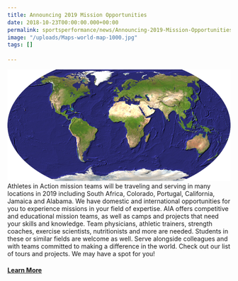```yaml
---
title: Announcing 2019 Mission Opportunities
date: 2018-10-23T00:00:00.000+00:00
permalink: sportsperformance/news/Announcing-2019-Mission-Opportunities
image: "/uploads/Maps-world-map-1000.jpg"
tags: []

---
```

![](/uploads/Maps-world-map-1000.jpg)Athletes in Action mission teams will be traveling and serving in many locations in 2019 including South Africa, Colorado, Portugal, California, Jamaica and Alabama. We have domestic and international opportunities for you to experience missions in your field of expertise. AIA offers competitive and educational mission teams, as well as camps and projects that need your skills and knowledge. Team physicians, athletic trainers, strength coaches, exercise scientists, nutritionists and more are needed. Students in these or similar fields are welcome as well. Serve alongside colleagues and with teams committed to making a difference in the world. Check out our list of tours and projects. We may have a spot for you!

#### [Learn More](https://goaia.org/sportsperformance/get-involved/)